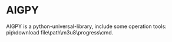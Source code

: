 # AIGPY
AIGPY is a python-universal-library, include some operation tools: pip\download file\path\m3u8\progress\cmd.
